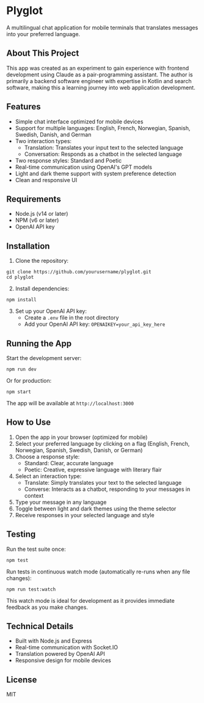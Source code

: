# Plyglot

A multilingual chat application for mobile terminals that translates messages into your preferred language.

## About This Project

This app was created as an experiment to gain experience with frontend development using Claude as a pair-programming assistant. The author is primarily a backend software engineer with expertise in Kotlin and search software, making this a learning journey into web application development.

## Features

- Simple chat interface optimized for mobile devices
- Support for multiple languages: English, French, Norwegian, Spanish, Swedish, Danish, and German
- Two interaction types:
  - Translation: Translates your input text to the selected language
  - Conversation: Responds as a chatbot in the selected language
- Two response styles: Standard and Poetic
- Real-time communication using OpenAI's GPT models
- Light and dark theme support with system preference detection
- Clean and responsive UI

## Requirements

- Node.js (v14 or later)
- NPM (v6 or later)
- OpenAI API key

## Installation

1. Clone the repository:
```
git clone https://github.com/yourusername/plyglot.git
cd plyglot
```

2. Install dependencies:
```
npm install
```

3. Set up your OpenAI API key:
   - Create a `.env` file in the root directory
   - Add your OpenAI API key: `OPENAIKEY=your_api_key_here`

## Running the App

Start the development server:
```
npm run dev
```

Or for production:
```
npm start
```

The app will be available at `http://localhost:3000`

## How to Use

1. Open the app in your browser (optimized for mobile)
2. Select your preferred language by clicking on a flag (English, French, Norwegian, Spanish, Swedish, Danish, or German)
3. Choose a response style:
   - Standard: Clear, accurate language
   - Poetic: Creative, expressive language with literary flair
4. Select an interaction type:
   - Translate: Simply translates your text to the selected language
   - Converse: Interacts as a chatbot, responding to your messages in context
5. Type your message in any language
6. Toggle between light and dark themes using the theme selector
7. Receive responses in your selected language and style

## Testing

Run the test suite once:
```
npm test
```

Run tests in continuous watch mode (automatically re-runs when any file changes):
```
npm run test:watch
```

This watch mode is ideal for development as it provides immediate feedback as you make changes.

## Technical Details

- Built with Node.js and Express
- Real-time communication with Socket.IO
- Translation powered by OpenAI API
- Responsive design for mobile devices

## License

MIT